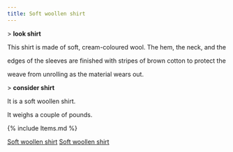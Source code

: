 ```yaml
---
title: Soft woollen shirt
---
```


\> **look shirt**

This shirt is made of soft, cream-coloured wool. The hem, the neck, and
the

edges of the sleeves are finished with stripes of brown cotton to
protect the

weave from unrolling as the material wears out.

\> **consider shirt**

It is a soft woollen shirt.

It weighs a couple of pounds.

{% include Items.md %}

[Soft woollen shirt](Category:_Cloth_equipment "wikilink") [Soft woollen
shirt](Category:_Body_items "wikilink")